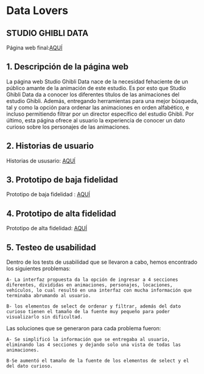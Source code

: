 # Data Lovers

## STUDIO GHIBLI DATA

Página web final:[AQUÍ](https://t-barrios.github.io/DEV005-data-lovers/src/)

## 1. Descripción de la página web

La página web Studio Ghibli Data nace de la necesidad fehaciente de un público amante de la animación de este estudio. Es por esto que Studio Ghibli Data da a conocer los diferentes títulos de las animaciones del estudio Ghibli. Además, entregando herramientas para una mejor búsqueda, tal y como la opción para ordenar las animaciones en orden alfabético, e incluso permitiendo filtrar por un director específico del estudio Ghibli. Por último, esta página ofrece al usuario la experiencia de conocer un dato curioso sobre los personajes de las animaciones.

## 2. Historias de usuario

Historias de ususario: [AQUÍ](https://trello.com/b/2BOlkEVe)

## 3. Prototipo de baja fidelidad 

Prototipo de baja fidelidad : [AQUÍ](https://github.com/T-Barrios/DEV005-data-lovers/tree/main/Prototipo%20baja%20fidelidad)

## 4. Prototipo de alta fidelidad

Prototipo de alta fidelidad: [AQUÍ](https://www.figma.com/file/slH1NN1BcH4KwcCyjIDSVM/Studio_Ghibli_Data?node-id=0-1)

## 5. Testeo de usabilidad

Dentro de los tests de usabilidad que se llevaron a cabo, hemos encontrado los siguientes problemas:

	A- La interfaz propuesta da la opción de ingresar a 4 secciones diferentes, divididas en animaciones, personajes, locaciones, vehículos, lo cual resultó en una interfaz con mucha información que terminaba abrumando al usuario.

	B- los elementos de select de ordenar y filtrar, además del dato curioso tienen el tamaño de la fuente muy pequeño para poder visualizarlo sin dificultad.

Las soluciones que se generaron para cada problema fueron:

	A- Se simplificó la información que se entregaba al usuario, eliminando las 4 secciones y dejando solo una vista de todas las animaciones.
  
	B-Se aumentó el tamaño de la fuente de los elementos de select y el del dato curioso.